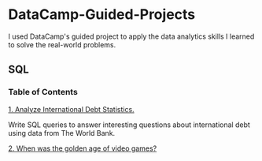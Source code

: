 # DataCamp-Guided-Projects
I used DataCamp's guided project to apply the data analytics skills I learned to solve the real-world problems.
## SQL
### Table of Contents
[1.	Analyze International Debt Statistics.](https://github.com/Julie-Odhiambo/DataCamp-Guided-Projects/blob/main/International%20Debt/_notebook.ipynb)

Write SQL queries to answer interesting questions about international debt using data from The World Bank.

[2. When was the golden age of video games?](https://github.com/Julie-Odhiambo/DataCamp-Guided-Projects/blob/main/Video_Games/_notebook.ipynb)
